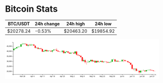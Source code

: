 # Bitcoin Stats

BTC/USDT|24h change|24h high|24h low|
|---|---|---|---|
|$20278.24|-0.53%|$20463.20|$19854.92|

<img src="./chart.svg">
